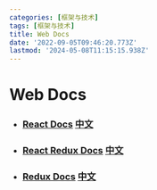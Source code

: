 ```yaml
---
categories: [框架与技术]
tags: [框架与技术]
title: Web Docs
date: '2022-09-05T09:46:20.773Z'
lastmod: '2024-05-08T11:15:15.938Z'
---
```


# Web Docs

- ### [React Docs](https://zh-hans.reactjs.org/docs/getting-started.html) [中文](https://react.docschina.org/docs/getting-started.html)

- ### [React Redux Docs](https://react-redux.js.org/) [中文](https://www.redux.org.cn/docs/react-redux/)

- ### [Redux Docs](https://redux.js.org/) [中文](https://cn.redux.js.org/)
